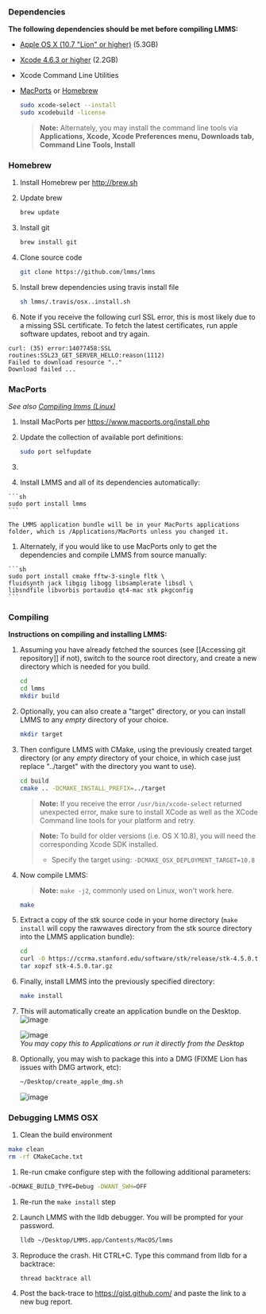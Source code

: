 ### Dependencies

**The following dependencies should be met before compiling LMMS:**

* [Apple OS X (10.7 "Lion" or higher)](https://itunes.apple.com/app/id675248567) (5.3GB)
* [Xcode 4.6.3 or higher](https://itunes.apple.com/app/id497799835) (2.2GB)
* Xcode Command Line Utilities
* [MacPorts](#macports) or [Homebrew](#homebrew)

   ```sh
   sudo xcode-select --install
   sudo xcodebuild -license
   ```
   > **Note:** Alternately, you may install the command line tools via **Applications, Xcode, Xcode Preferences menu, Downloads tab, Command Line Tools, Install**

### Homebrew
1. Install Homebrew per http://brew.sh
1. Update brew

   ```bash
   brew update
   ```
1. Install git

   ```bash
   brew install git
   ```

1. Clone source code

   ```bash
   git clone https://github.com/lmms/lmms
   ```

1. Install brew dependencies using travis install file

   ```bash
   sh lmms/.travis/osx..install.sh
   ```

1.  Note if you receive the following curl SSL error, this is most likely due to a missing SSL certificate.  To fetch the latest certificates, run apple software updates, reboot and try again.

   ```
   curl: (35) error:14077458:SSL routines:SSL23_GET_SERVER_HELLO:reason(1112)
   Failed to download resource ".."
   Download failed ... 
   ```

### MacPorts
*See also [Compiling lmms (Linux)](Compiling-lmms)*

1. Install MacPorts per https://www.macports.org/install.php
1. Update the collection of available port definitions:

   ```sh
   sudo port selfupdate
   ```

1. 
  1. Install LMMS and all of its dependencies automatically:

    ```sh
    sudo port install lmms
    ```

    The LMMS application bundle will be in your MacPorts applications folder, which is /Applications/MacPorts unless you changed it.

  1. Alternately, if you would like to use MacPorts only to get the dependencies and compile LMMS from source manually:

    ```sh
    sudo port install cmake fftw-3-single fltk \
    fluidsynth jack libgig libogg libsamplerate libsdl \
    libsndfile libvorbis portaudio qt4-mac stk pkgconfig
    ```

### Compiling

**Instructions on compiling and installing LMMS:**

1. Assuming you have already fetched the sources (see [[Accessing git repository]] if not), switch to the source root directory, and create a new directory which is needed for you build.

    ```sh
    cd
    cd lmms
    mkdir build
    ```
1. Optionally, you can also create a "target" directory, or you can install LMMS to any *empty* directory of your choice.

    ```sh
    mkdir target
    ```
1. Then configure LMMS with CMake, using the previously created target directory (or any *empty* directory of your choice, in which case just replace "../target" with the directory you want to use).

    ```sh
    cd build
    cmake .. -DCMAKE_INSTALL_PREFIX=../target
    ```

    > **Note:** If you receive the error `/usr/bin/xcode-select` returned unexpected error, make sure to install XCode as well as the XCode Command line tools for your platform and retry.

    > **Note:** To build for older versions (i.e. OS X 10.8), you will need the corresponding Xcode SDK installed.
    > * Specify the target using: `-DCMAKE_OSX_DEPLOYMENT_TARGET=10.8`

1. Now compile LMMS:
    > **Note:** `make -j2`, commonly used on Linux, won't work here.

    ```sh
    make
    ```

1. Extract a copy of the stk source code in your home directory (`make install` will copy the rawwaves directory from the stk source directory into the LMMS application bundle):

    ```sh
    cd
    curl -O https://ccrma.stanford.edu/software/stk/release/stk-4.5.0.tar.gz
    tar xopzf stk-4.5.0.tar.gz
    ```

1. Finally, install LMMS into the previously specified directory:

    ```sh
    make install
    ```

1. This will automatically create an application bundle on the Desktop.
   ![image](https://cloud.githubusercontent.com/assets/6345473/2878829/dfc7c7ca-d461-11e3-991d-163e9b7e91ae.png)

   ![image](https://cloud.githubusercontent.com/assets/6345473/2587591/79b3ea50-ba25-11e3-8513-a61085528a6d.png)
   <br>*You may copy this to Applications or run it directly from the Desktop*

1. Optionally, you may wish to package this into a DMG (FIXME Lion has issues with DMG artwork, etc):
    
    ```sh
    ~/Desktop/create_apple_dmg.sh
    ```

    ![image](https://cloud.githubusercontent.com/assets/6345473/2587649/06a5d634-ba27-11e3-941b-0dab79ff3f8f.png)

### Debugging LMMS OSX
 1. Clean the build environment

   ```sh
   make clean
   rm -rf CMakeCache.txt
   ```
 1. Re-run cmake configure step with the following additional parameters:

   ```sh
   -DCMAKE_BUILD_TYPE=Debug -DWANT_SWH=OFF
   ```
 1. Re-run the `make install` step
 1. Launch LMMS with the lldb debugger.  You will be prompted for your password.

    ```sh
    lldb ~/Desktop/LMMS.app/Contents/MacOS/lmms
    ```
 1. Reproduce the crash.  Hit CTRL+C.  Type this command from lldb for a backtrace:

    ```sh
    thread backtrace all
    ```
 1. Post the back-trace to https://gist.github.com/ and paste the link to a new bug report.